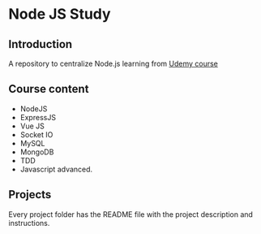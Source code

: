 # Node JS Study

## Introduction
A repository to centralize Node.js learning from [Udemy course](https://www.udemy.com/course/formacao-nodejs/)

## Course content
- NodeJS
- ExpressJS
- Vue JS
- Socket IO
- MySQL
- MongoDB
- TDD
- Javascript advanced.

## Projects
Every project folder has the README file with the project description and instructions.
